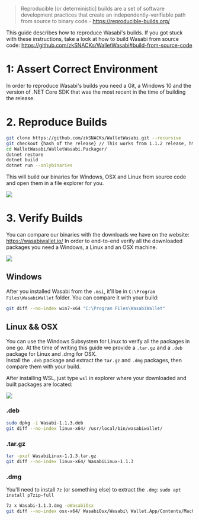 > Reproducible [or deterministic] builds are a set of software development practices that create an independently-verifiable path from source to binary code.- https://reproducible-builds.org/

This guide describes how to reproduce Wasabi's builds. If you got stuck with these instructions, take a look at how to build Wasabi from source code: https://github.com/zkSNACKs/WalletWasabi#build-from-source-code

# 1: Assert Correct Environment

In order to reproduce Wasabi's builds you need a Git, a Windows 10 and the version of .NET Core SDK that was the most recent in the time of building the release.

# 2. Reproduce Builds

```sh
git clone https://github.com/zkSNACKs/WalletWasabi.git --recursive
git checkout {hash of the release} // This works from 1.1.2 release, https://github.com/zkSNACKs/WalletWasabi/releases
cd WalletWasabi/WalletWasabi.Packager/
dotnet restore
dotnet build
dotnet run --onlybinaries
```

This will build our binaries for Windows, OSX and Linux from source code and open them in a file explorer for you.

![](https://i.imgur.com/8XAQzz4.png)

# 3. Verify Builds

You can compare our binaries with the downloads we have on the website: https://wasabiwallet.io/
In order to end-to-end verify all the downloaded packages you need a Windows, a Linux and an OSX machine.

![](https://i.imgur.com/aI9Kx0c.png)

## Windows

After you installed Wasabi from the `.msi`, it'll be in `C:\Program Files\WasabiWallet` folder. You can compare it with your build:

```sh
git diff --no-index win7-x64 "C:\Program Files\WasabiWallet"
```

## Linux && OSX

You can use the Windows Subsystem for Linux to verify all the packages in one go. At the time of writing this guide we provide a `.tar.gz` and a `.deb` package for Linux and .dmg for OSX.  
Install the `.deb` package and extract the `tar.gz` and `.dmg` packages, then compare them with your build.

After installing WSL, just type `wsl` in explorer where your downloaded and built packages are located:

![](https://i.imgur.com/yRUjxvG.png)

### .deb

```sh
sudo dpkg -i Wasabi-1.1.3.deb
git diff --no-index linux-x64/ /usr/local/bin/wasabiwallet/
```

### .tar.gz

```sh
tar -pxzf WasabiLinux-1.1.3.tar.gz
git diff --no-index linux-x64/ WasabiLinux-1.1.3
```

### .dmg

You'll need to install `7z` (or something else) to extract the `.dmg`: `sudo apt install p7zip-full`

```sh
7z x Wasabi-1.1.3.dmg -oWasabiOsx
git diff --no-index osx-x64/ WasabiOsx/Wasabi\ Wallet.App/Contents/MacOS/
```
